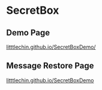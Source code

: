 # SecretBox

## Demo Page
[litttlechin.github.io/SecretBoxDemo/](https://litttlechin.github.io/SecretBoxDemo/)
## Message Restore Page  
[litttlechin.github.io/SecretBoxDemo](https://litttlechin.github.io/SecretBoxDemo/receive/)
